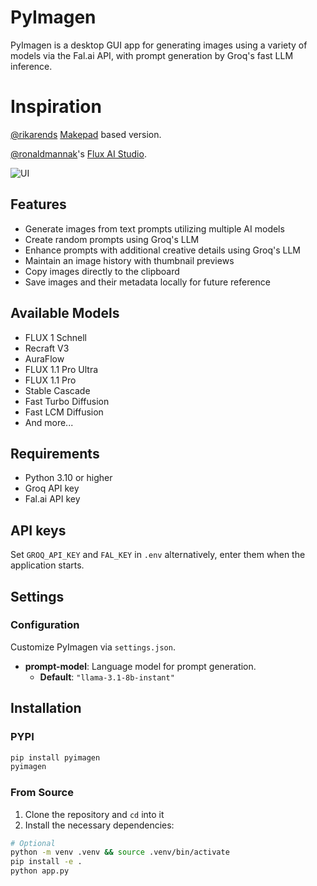 # PyImagen
PyImagen is a desktop GUI app for generating images using a variety of models via the Fal.ai API, with prompt generation by Groq's fast LLM inference.

# Inspiration
[@rikarends](https://x.com/rikarends) [Makepad](https://github.com/makepad/makepad) based version. 

[@ronaldmannak](https://x.com/ronaldmannak)'s [Flux AI Studio](https://apps.apple.com/nl/app/flux-ai-studio-for-media/id6725615977?l=en-GB&mt=12).

<img alt="UI" src="https://github.com/user-attachments/assets/3c6748f1-b0ad-4c49-8baa-ce9d6e7d4ee6">

## Features

- Generate images from text prompts utilizing multiple AI models
- Create random prompts using Groq's LLM
- Enhance prompts with additional creative details using Groq's LLM
- Maintain an image history with thumbnail previews
- Copy images directly to the clipboard
- Save images and their metadata locally for future reference

## Available Models

- FLUX 1 Schnell
- Recraft V3 
- AuraFlow
- FLUX 1.1 Pro Ultra
- FLUX 1.1 Pro
- Stable Cascade
- Fast Turbo Diffusion
- Fast LCM Diffusion
- And more...

## Requirements

- Python 3.10 or higher
- Groq API key
- Fal.ai API key

## API keys
Set `GROQ_API_KEY` and `FAL_KEY` in `.env` alternatively, enter them when the application starts.

## Settings
### Configuration

Customize PyImagen via `settings.json`. 

- **prompt-model**: Language model for prompt generation.
  - **Default**: `"llama-3.1-8b-instant"`

## Installation

### PYPI
```bash
pip install pyimagen
pyimagen
```

### From Source

1. Clone the repository and `cd` into it
2. Install the necessary dependencies:

```bash
# Optional
python -m venv .venv && source .venv/bin/activate 
pip install -e .
python app.py
```
